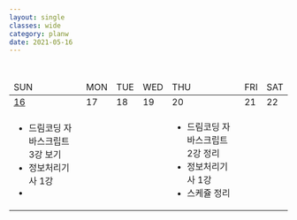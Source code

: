 ```yaml
---
layout: single
classes: wide
category: planw
date: 2021-05-16
---
```




<link rel="stylesheet" type="text/css" href="/assets/css/weeklyplan_table.css">

<br>
<div>
  <table>
      <thead>
        <tr>
            <td>SUN</td>
            <td>MON</td>
            <td>TUE</td>
            <td>WED</td>
            <td>THU</td>
            <td>FRI</td>
            <td>SAT</td>      
        </tr>
      </thead>
      <tbody>
          <tr class= "day">
              <td><a href="/notes/210516">16</a></td>   
              <td>17</td>
              <td>18</td>
              <td>19</td>
              <td>20</td>
              <td>21</td>
              <td>22</td>
          </tr>
          <tr class= "todo-list">
              <td>
                <ul>
                  <li>드림코딩 자바스크립트 3강 보기</li>
                  <li>정보처리기사 1강</li>
                  <li></li>
                </ul>
              </td>
              <td></td>
              <td></td>
              <td></td>
              <td>
                <ul>
                  <li>드림코딩 자바스크립트 2강 정리</li>
                  <li>정보처리기사 1강</li>
                  <li>스케쥴 정리</li>
                </ul>
              </td>
              <td></td>
              <td></td>      
          </tr>
      </tbody>
  </table>
</div>
